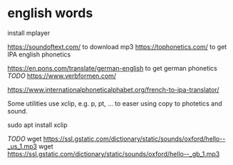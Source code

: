 # english words

install mplayer

https://soundoftext.com/ to download mp3
https://tophonetics.com/ to get IPA english phonetics


https://en.pons.com/translate/german-english to get german phonetics *TODO*
https://www.verbformen.com/

https://www.internationalphoneticalphabet.org/french-to-ipa-translator/

Some utilities use xclip, e.g. p, pt, ... to easer using copy to photetics and sound.

sudo apt install xclip

*TODO*
wget https://ssl.gstatic.com/dictionary/static/sounds/oxford/hello--_us_1.mp3
wget https://ssl.gstatic.com/dictionary/static/sounds/oxford/hello--_gb_1.mp3
